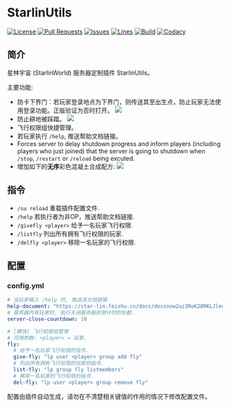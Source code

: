 # StarlinUtils
[![License](https://img.shields.io/badge/license-CC%20BY--NC--ND--4.0-green?style=flat-square)](http://creativecommons.org/licenses/by-nc-nd/4.0) [![Pull Requests](https://img.shields.io/github/issues-pr-closed/katorlys/StarlinUtils?style=flat-square)](https://github.com/katorlys/StarlinUtils/pulls) [![Issues](https://img.shields.io/github/issues-closed/katorlys/StarlinUtils?style=flat-square)](https://github.com/katorlys/StarlinUtils/issues) [![Lines](https://img.shields.io/tokei/lines/github/katorlys/StarlinUtils?style=flat-square)](https://github.com/katorlys/StarlinUtils) [![Build](https://img.shields.io/github/actions/workflow/status/katorlys/StarlinUtils/build.yml?style=flat-square)](https://github.com/katorlys/StarlinUtils/actions/workflows/build.yml) [![Codacy](https://img.shields.io/codacy/grade/b187c52b9b754ed8a670a3017201c05f?style=flat-square)](https://app.codacy.com/gh/katorlys/StarlinUtils)

## 简介
星林宇宙 (StarlinWorld) 服务器定制插件 StarlinUtils。  

主要功能:
- 防卡下界门：若玩家登录地点为下界门，则传送其至出生点，防止玩家无法使用登录功能。正版验证为否时打开。
  ![](https://cdn.jsdelivr.net/gh/katorly/Gallery001/plugins/2022-01-20_13.37.53.png)
- 防止耕地被踩踏。
  ![](https://cdn.jsdelivr.net/gh/katorly/Gallery001/plugins/2022-01-20_12.58.39.png)
- 飞行权限组快捷管理。
- 若玩家执行 `/help`, 推送帮助文档链接。
- Forces server to delay shutdown progress and inform players (including players who just joined) that the server is going to shutdown when `/stop`, `/restart` or `/reload` being excuted.
- 增加如下的**无序**彩色混凝土合成配方:
  ![](https://cdn.jsdelivr.net/gh/katorly/Gallery001/plugins/2022_03_11_11.28.30.PNG)

## 指令
- `/su reload` 重载插件配置文件.
- `/help` 若执行者为非OP，推送帮助文档链接.
- `/givefly <player>` 给予一名玩家飞行权限.
- `/listfly` 列出所有拥有飞行权限的玩家.
- `/delfly <player>` 移除一名玩家的飞行权限.

## 配置
### config.yml
```yml
# 当玩家输入 /help 时, 推送该文档链接.
help-document: "https://star-lin.feishu.cn/docs/doccnow2uz3RoK28RKLJleq0Qug"
# 服务器内有玩家时, 执行关闭服务器前倒计时的秒数.
server-close-countdown: 10

# [模块] 飞行权限组管理
# 可用参数: <player> = 玩家.
fly:
  # 给予一名玩家飞行权限的指令.
  give-fly: "lp user <player> group add fly"
  # 列出所有拥有飞行权限的玩家的指令.
  list-fly: "lp group fly listmembers"
  # 移除一名玩家的飞行权限的指令.
  del-fly: "lp user <player> group remove fly"
```
配置由插件自动生成，请勿在不清楚相关键值的作用的情况下修改配置文件。
